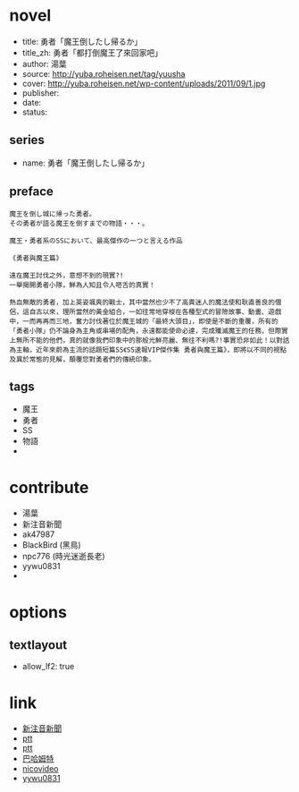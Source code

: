# novel

- title: 勇者「魔王倒したし帰るか」
- title_zh: 勇者「都打倒魔王了來回家吧」
- author: 湯葉
- source: http://yuba.roheisen.net/tag/yuusha
- cover: http://yuba.roheisen.net/wp-content/uploads/2011/09/1.jpg
- publisher:
- date:
- status:

## series

- name: 勇者「魔王倒したし帰るか」

## preface


```
魔王を倒し城に帰った勇者。  
その勇者が語る魔王を倒すまでの物語・・・。  

魔王・勇者系のSSにおいて、最高傑作の一つと言える作品

《勇者與魔王篇》

遠在魔王討伐之外，意想不到的現實?!
一舉揭開勇者小隊，鮮為人知且令人咂舌的真實！

熱血無敵的勇者，加上英姿颯爽的戰士，其中當然也少不了高貴迷人的魔法使和耿直善良的僧侶，這自古以來，理所當然的黃金組合，一如往常地穿梭在各種型式的冒險故事、動畫、遊戲中，一而再再而三地，奮力討伐著位於魔王城的「最終大頭目」，即使是不斷的重覆，所有的「勇者小隊」仍不論身為主角或串場的配角，永遠都能使命必達，完成殲滅魔王的任務，但際實上無所不能的他們，真的就像我們印象中的那般光鮮亮麗、無往不利嗎?!事實恐非如此！以對話為主軸，近年來蔚為主流的話題短篇SS《SS速報VIP傑作集 勇者與魔王篇》，即將以不同的視點及異於常態的見解，顛覆您對勇者們的傳統印象。
```

## tags

- 魔王
- 勇者
- SS
- 物語
- 

# contribute

- 湯葉
- 新注音新聞
- ak47987
- BlackBird (黑鳥)
- npc776 (時光迷逝長老)
- yywu0831
- 

# options

## textlayout

- allow_lf2: true

# link

- [新注音新聞](http://shouhei-blog.blogspot.com/2013/05/blog-post_28.html)
- [ptt](https://www.ptt.cc/bbs/C_Chat/M.1332312892.A.9B3.html)
- [ptt](https://www.ptt.cc/bbs/C_Chat/M.1332596760.A.E56.html)
- [巴哈姆特](https://forum.gamer.com.tw/Co.php?bsn=60084&sn=2082898)
- [nicovideo](http://www.nicovideo.jp/mylist/30197350)
- [yywu0831](http://yywu0831.pixnet.net/blog/post/103444561-%5B%E7%BF%BB%E8%AD%AF%5D-%E5%A5%B9%E7%9A%84%E8%A8%98%E9%8C%84-%28%E5%BD%BC%E5%A5%B3%E3%81%AE%E8%A8%98%E9%8C%B2%29)

